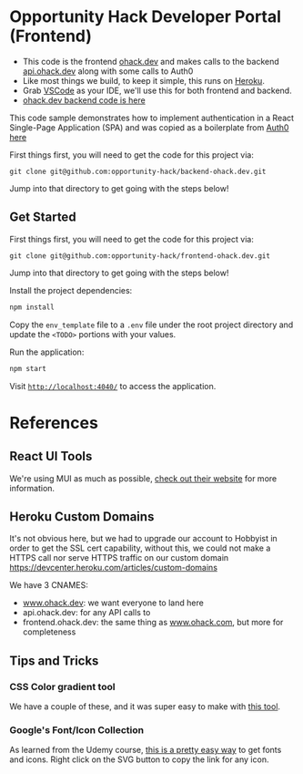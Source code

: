 
# Opportunity Hack Developer Portal (Frontend)
- This code is the frontend [ohack.dev](https://www.ohack.dev) and makes calls to the backend [api.ohack.dev](https://api.ohack.dev) along with some calls to Auth0
- Like most things we build, to keep it simple, this runs on [Heroku](https://trifinlabs.com/what-is-heroku/).
- Grab [VSCode](https://code.visualstudio.com/) as your IDE, we'll use this for both frontend and backend.
- [ohack.dev backend code is here](https://github.com/opportunity-hack/backend-ohack.dev)


This code sample demonstrates how to implement authentication in a React Single-Page Application (SPA) and was copied as a boilerplate from [Auth0 here](https://github.com/auth0-developer-hub/spa_react_javascript_hello-world)

First things first, you will need to get the code for this project via:
```
git clone git@github.com:opportunity-hack/backend-ohack.dev.git
```
Jump into that directory to get going with the steps below!

## Get Started
First things first, you will need to get the code for this project via:
```
git clone git@github.com:opportunity-hack/frontend-ohack.dev.git
```
Jump into that directory to get going with the steps below!


Install the project dependencies:

```bash
npm install
```

Copy the `env_template` file to a `.env` file under the root project directory and update the `<TODO>` portions with your values.

Run the application:
```bash
npm start
```
Visit [`http://localhost:4040/`](http://localhost:4040/) to access the application.

# References
## React UI Tools
We're using MUI as much as possible, [check out their website](https://mui.com/) for more information.


## Heroku Custom Domains
It's not obvious here, but we had to upgrade our account to Hobbyist in order to get the SSL cert capability, without this, we could not make a HTTPS call nor serve HTTPS traffic on our custom domain
https://devcenter.heroku.com/articles/custom-domains

We have 3 CNAMES:
- www.ohack.dev: we want everyone to land here
- api.ohack.dev: for any API calls to 
- frontend.ohack.dev: the same thing as www.ohack.com, but more for completeness

## Tips and Tricks
### CSS Color gradient tool
We have a couple of these, and it was super easy to make with [this tool](https://www.w3schools.com/colors/colors_gradient.asp).

### Google's Font/Icon Collection
As learned from the Udemy course, [this is a pretty easy way](https://fonts.google.com/icons?icon.style=Outlined&icon.query=heart) to get fonts and icons.  Right click on the SVG button to copy the link for any icon.
